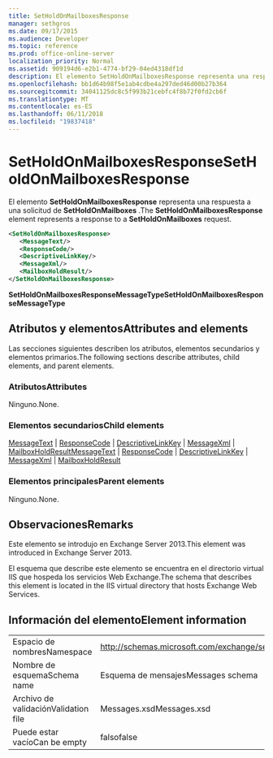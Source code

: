 ```yaml
---
title: SetHoldOnMailboxesResponse
manager: sethgros
ms.date: 09/17/2015
ms.audience: Developer
ms.topic: reference
ms.prod: office-online-server
localization_priority: Normal
ms.assetid: 909194d6-e2b1-4774-bf29-04ed4318df1d
description: El elemento SetHoldOnMailboxesResponse representa una respuesta a una solicitud de SetHoldOnMailboxes.
ms.openlocfilehash: bb1d64b98f5e1ab4cdbe4a297ded46d00b27b364
ms.sourcegitcommit: 34041125dc8c5f993b21cebfc4f8b72f0fd2cb6f
ms.translationtype: MT
ms.contentlocale: es-ES
ms.lasthandoff: 06/11/2018
ms.locfileid: "19837418"
---
```

# <a name="setholdonmailboxesresponse"></a><span data-ttu-id="49022-103">SetHoldOnMailboxesResponse</span><span class="sxs-lookup"><span data-stu-id="49022-103">SetHoldOnMailboxesResponse</span></span>

<span data-ttu-id="49022-104">El elemento **SetHoldOnMailboxesResponse** representa una respuesta a una solicitud de **SetHoldOnMailboxes** .</span><span class="sxs-lookup"><span data-stu-id="49022-104">The **SetHoldOnMailboxesResponse** element represents a response to a **SetHoldOnMailboxes** request.</span></span> 
  
```XML
<SetHoldOnMailboxesResponse>
   <MessageText/>
   <ResponseCode/>
   <DescriptiveLinkKey/>
   <MessageXml/>
   <MailboxHoldResult/>
</SetHoldOnMailboxesResponse>
```

 <span data-ttu-id="49022-105">**SetHoldOnMailboxesResponseMessageType**</span><span class="sxs-lookup"><span data-stu-id="49022-105">**SetHoldOnMailboxesResponseMessageType**</span></span>
## <a name="attributes-and-elements"></a><span data-ttu-id="49022-106">Atributos y elementos</span><span class="sxs-lookup"><span data-stu-id="49022-106">Attributes and elements</span></span>

<span data-ttu-id="49022-107">Las secciones siguientes describen los atributos, elementos secundarios y elementos primarios.</span><span class="sxs-lookup"><span data-stu-id="49022-107">The following sections describe attributes, child elements, and parent elements.</span></span>
  
### <a name="attributes"></a><span data-ttu-id="49022-108">Atributos</span><span class="sxs-lookup"><span data-stu-id="49022-108">Attributes</span></span>

<span data-ttu-id="49022-109">Ninguno.</span><span class="sxs-lookup"><span data-stu-id="49022-109">None.</span></span>
  
### <a name="child-elements"></a><span data-ttu-id="49022-110">Elementos secundarios</span><span class="sxs-lookup"><span data-stu-id="49022-110">Child elements</span></span>

<span data-ttu-id="49022-111">[MessageText](messagetext.md) | [ResponseCode](responsecode.md) | [DescriptiveLinkKey](descriptivelinkkey.md) | [MessageXml](messagexml.md) | [MailboxHoldResult](mailboxholdresult.md)</span><span class="sxs-lookup"><span data-stu-id="49022-111">[MessageText](messagetext.md) | [ResponseCode](responsecode.md) | [DescriptiveLinkKey](descriptivelinkkey.md) | [MessageXml](messagexml.md) | [MailboxHoldResult](mailboxholdresult.md)</span></span>
  
### <a name="parent-elements"></a><span data-ttu-id="49022-112">Elementos principales</span><span class="sxs-lookup"><span data-stu-id="49022-112">Parent elements</span></span>

<span data-ttu-id="49022-113">Ninguno.</span><span class="sxs-lookup"><span data-stu-id="49022-113">None.</span></span>
  
## <a name="remarks"></a><span data-ttu-id="49022-114">Observaciones</span><span class="sxs-lookup"><span data-stu-id="49022-114">Remarks</span></span>

<span data-ttu-id="49022-115">Este elemento se introdujo en Exchange Server 2013.</span><span class="sxs-lookup"><span data-stu-id="49022-115">This element was introduced in Exchange Server 2013.</span></span>
  
<span data-ttu-id="49022-116">El esquema que describe este elemento se encuentra en el directorio virtual IIS que hospeda los servicios Web Exchange.</span><span class="sxs-lookup"><span data-stu-id="49022-116">The schema that describes this element is located in the IIS virtual directory that hosts Exchange Web Services.</span></span>
  
## <a name="element-information"></a><span data-ttu-id="49022-117">Información del elemento</span><span class="sxs-lookup"><span data-stu-id="49022-117">Element information</span></span>

|||
|:-----|:-----|
|<span data-ttu-id="49022-118">Espacio de nombres</span><span class="sxs-lookup"><span data-stu-id="49022-118">Namespace</span></span>  <br/> |http://schemas.microsoft.com/exchange/services/2006/messages  <br/> |
|<span data-ttu-id="49022-119">Nombre de esquema</span><span class="sxs-lookup"><span data-stu-id="49022-119">Schema name</span></span>  <br/> |<span data-ttu-id="49022-120">Esquema de mensajes</span><span class="sxs-lookup"><span data-stu-id="49022-120">Messages schema</span></span>  <br/> |
|<span data-ttu-id="49022-121">Archivo de validación</span><span class="sxs-lookup"><span data-stu-id="49022-121">Validation file</span></span>  <br/> |<span data-ttu-id="49022-122">Messages.xsd</span><span class="sxs-lookup"><span data-stu-id="49022-122">Messages.xsd</span></span>  <br/> |
|<span data-ttu-id="49022-123">Puede estar vacío</span><span class="sxs-lookup"><span data-stu-id="49022-123">Can be empty</span></span>  <br/> |<span data-ttu-id="49022-124">falso</span><span class="sxs-lookup"><span data-stu-id="49022-124">false</span></span>  <br/> |
   

